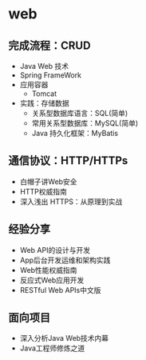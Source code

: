 #  web

##  完成流程：CRUD
-   Java Web 技术
-   Spring FrameWork
-   应用容器
    -   Tomcat
-   实践：存储数据
    -   关系型数据库语言：SQL(简单)
    -   常用关系型数据库：MySQL(简单)
    -   Java 持久化框架：MyBatis
##  通信协议：HTTP/HTTPs
-   ⽩帽⼦讲Web安全
-   HTTP权威指南
-   深⼊浅出 HTTPS：从原理到实战
##  经验分享
-   Web API的设计与开发
-   App后台开发运维和架构实践
-   Web性能权威指南
-   反应式Web应⽤开发
-   RESTful Web APIs中⽂版
##  面向项目
-   深入分析Java Web技术内幕
-   Java⼯程师修炼之道